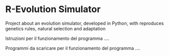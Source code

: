 # R-Evolution Simulator
Project about an evolution simulator, developed in Python, with reproduces genetics rules, natural selection and adaptation

Istruzioni per il funzionamento del programma
....

Programmi da scaricare per il funzionamento del programma
....